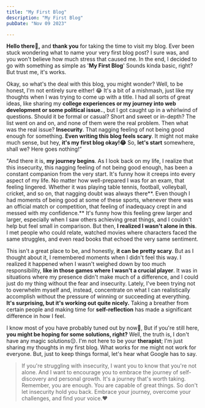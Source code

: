 ```yaml
---
title: "My First Blog"
description: "My First Blog"
pubDate: "Nov 09 2023"

---
```




**Hello there👋,** and **thank you** for taking the time to visit my blog. Ever been stuck wondering what to name your very first blog post? I sure was, and you won't believe how much stress that caused me. In the end, I decided to go with something as simple as '**My First Blog**' Sounds kinda basic, right? But trust me, it's works. 

Okay, so what's the deal with this blog, you might wonder? Well, to be honest, I'm not entirely sure either! 😂 It's a bit of a mishmash, just like my thoughts when I was trying to come up with a title.     I had all sorts of great ideas, like sharing my **college experiences or my journey into web development or some political issue.**., but I got caught up in a whirlwind of questions. Should it be formal or casual? Short and sweet or in-depth? The list went on and on, and none of them were the real problem. Then what was the real issue? **Insecurity**. That nagging feeling of not being good enough for something. **Even writing this blog feels scary**. It might not make much sense, but hey, **it's my first blog okay!😂** So, **let's start** somewhere, shall we? Here goes nothing!”

"And there it is, **my journey begins**. As I look back on my life, I realize that this insecurity, this nagging feeling of not being good enough, has been a constant companion from the very start. It's funny how it creeps into every aspect of my life. No matter how well-prepared I was for an exam, that feeling lingered. Whether it was playing table tennis, football, volleyball, cricket, and so on, that nagging doubt was always there**. Even though I had moments of being good at some of these sports, whenever there was an official match or competition, that feeling of inadequacy crept in and messed with my confidence.** It's funny how this feeling grew larger and larger, especially when I saw others achieving great things, and I couldn't help but feel small in comparison. But then, **I realized I wasn't alone in this**. I met people who could relate, watched movies where characters faced the same struggles, and even read books that echoed the very same sentiment. 

This isn't a great place to be, and honestly, **it can be pretty scary**. But as I thought about it, I remembered moments when I didn't feel this way. I realized it happened when I wasn't weighed down by too much responsibility, **like in those games where I wasn't a crucial player**. It was in situations where my presence didn't make much of a difference, and I could just do my thing without the fear and insecurity. Lately, I've been trying not to overwhelm myself and, instead, concentrate on what I can realistically accomplish without the pressure of winning or succeeding at everything. **It's surprising, but it's working out quite nicely.** Taking a breather from certain people and making time for **self-reflection** has made a significant difference in how I feel.

I know most of you have probably tuned out by now👋, But if you're still here, **you might be hoping for some solutions, right?** Well, the truth is, I don't have any magic solutions😔. I'm not here to be your **therapist**; I'm just sharing my thoughts in my first blog. What works for me might not work for everyone. But, just to keep things formal, let's hear what Google has to say.

> If you're struggling with insecurity, I want you to know that you're not alone. And I want to encourage you to embrace the journey of self-discovery and personal growth. It's a journey that's worth taking. Remember, you are enough. You are capable of great things. So don't let insecurity hold you back. Embrace your journey, overcome your challenges, and find your voice.❤️
>